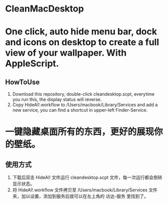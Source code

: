 # CleanMacDesktop
# One click, auto hide menu bar, dock and icons on desktop to create a full view of your wallpaper. With AppleScript.
## HowToUse
1. Download this repository, double-click cleandesktop.scpt, everytime you run this, the display status will reverse.
2. Copy HideAl!.workflow to /Users/macbook/Library/Services and add a new service, you can find a shortcut in upper-left Finder-Service.


# 一键隐藏桌面所有的东西，更好的展现你的壁纸。
## 使用方式
1. 下载后双击 HideAl! 文件运行 cleandesktop.scpt 文件，每一次运行都会倒转显示状态。
2. 将 HideAl!.workflow 文件拷贝至 /Users/macbook/Library/Services 文件夹，加以设置，添加到服务后就可以在左上角的 访达-服务 里找到了。
